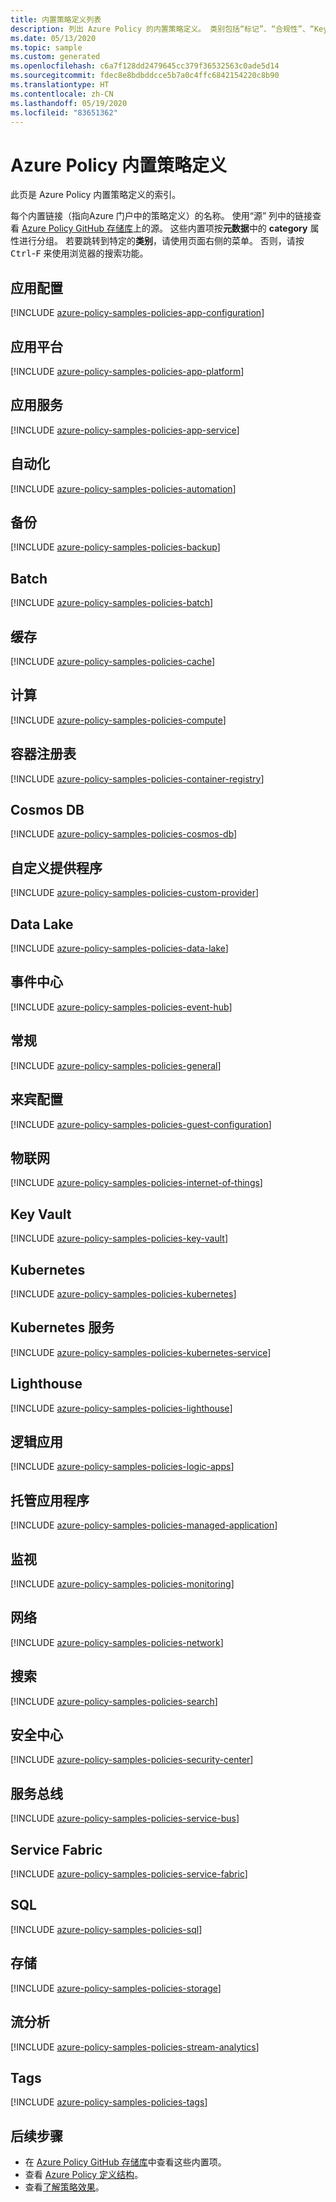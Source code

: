 ```yaml
---
title: 内置策略定义列表
description: 列出 Azure Policy 的内置策略定义。 类别包括“标记”、“合规性”、“Key Vault”、“Kubernetes”、“来宾配置”等。
ms.date: 05/13/2020
ms.topic: sample
ms.custom: generated
ms.openlocfilehash: c6a7f128dd2479645cc379f36532563c0ade5d14
ms.sourcegitcommit: fdec8e8bdbddcce5b7a0c4ffc6842154220c8b90
ms.translationtype: HT
ms.contentlocale: zh-CN
ms.lasthandoff: 05/19/2020
ms.locfileid: "83651362"
---
```

# <a name="azure-policy-built-in-policy-definitions"></a>Azure Policy 内置策略定义

此页是 Azure Policy 内置策略定义的索引。

每个内置链接（指向Azure 门户中的策略定义）的名称。 使用“源”  列中的链接查看 [Azure Policy GitHub 存储库](https://github.com/Azure/azure-policy)上的源。 这些内置项按**元数据**中的 **category** 属性进行分组。 若要跳转到特定的**类别**，请使用页面右侧的菜单。 否则，请按 <kbd>Ctrl</kbd>-<kbd>F</kbd> 来使用浏览器的搜索功能。

## <a name="app-configuration"></a>应用配置

[!INCLUDE [azure-policy-samples-policies-app-configuration](../../../../includes/policy/samples/bycat/policies-app-configuration.md)]

## <a name="app-platform"></a>应用平台

[!INCLUDE [azure-policy-samples-policies-app-platform](../../../../includes/policy/samples/bycat/policies-app-platform.md)]

## <a name="app-service"></a>应用服务

[!INCLUDE [azure-policy-samples-policies-app-service](../../../../includes/policy/samples/bycat/policies-app-service.md)]

## <a name="automation"></a>自动化

[!INCLUDE [azure-policy-samples-policies-automation](../../../../includes/policy/samples/bycat/policies-automation.md)]

## <a name="backup"></a>备份

[!INCLUDE [azure-policy-samples-policies-backup](../../../../includes/policy/samples/bycat/policies-backup.md)]

## <a name="batch"></a>Batch

[!INCLUDE [azure-policy-samples-policies-batch](../../../../includes/policy/samples/bycat/policies-batch.md)]

## <a name="cache"></a>缓存

[!INCLUDE [azure-policy-samples-policies-cache](../../../../includes/policy/samples/bycat/policies-cache.md)]

## <a name="compute"></a>计算

[!INCLUDE [azure-policy-samples-policies-compute](../../../../includes/policy/samples/bycat/policies-compute.md)]

## <a name="container-registry"></a>容器注册表

[!INCLUDE [azure-policy-samples-policies-container-registry](../../../../includes/policy/samples/bycat/policies-container-registry.md)]

## <a name="cosmos-db"></a>Cosmos DB

[!INCLUDE [azure-policy-samples-policies-cosmos-db](../../../../includes/policy/samples/bycat/policies-cosmos-db.md)]

## <a name="custom-provider"></a>自定义提供程序

[!INCLUDE [azure-policy-samples-policies-custom-provider](../../../../includes/policy/samples/bycat/policies-custom-provider.md)]

## <a name="data-lake"></a>Data Lake

[!INCLUDE [azure-policy-samples-policies-data-lake](../../../../includes/policy/samples/bycat/policies-data-lake.md)]

## <a name="event-hub"></a>事件中心

[!INCLUDE [azure-policy-samples-policies-event-hub](../../../../includes/policy/samples/bycat/policies-event-hub.md)]

## <a name="general"></a>常规

[!INCLUDE [azure-policy-samples-policies-general](../../../../includes/policy/samples/bycat/policies-general.md)]

## <a name="guest-configuration"></a>来宾配置

[!INCLUDE [azure-policy-samples-policies-guest-configuration](../../../../includes/policy/samples/bycat/policies-guest-configuration.md)]

## <a name="internet-of-things"></a>物联网

[!INCLUDE [azure-policy-samples-policies-internet-of-things](../../../../includes/policy/samples/bycat/policies-internet-of-things.md)]

## <a name="key-vault"></a>Key Vault

[!INCLUDE [azure-policy-samples-policies-key-vault](../../../../includes/policy/samples/bycat/policies-key-vault.md)]

## <a name="kubernetes"></a>Kubernetes

[!INCLUDE [azure-policy-samples-policies-kubernetes](../../../../includes/policy/samples/bycat/policies-kubernetes.md)]

## <a name="kubernetes-service"></a>Kubernetes 服务

[!INCLUDE [azure-policy-samples-policies-kubernetes-service](../../../../includes/policy/samples/bycat/policies-kubernetes-service.md)]

## <a name="lighthouse"></a>Lighthouse

[!INCLUDE [azure-policy-samples-policies-lighthouse](../../../../includes/policy/samples/bycat/policies-lighthouse.md)]

## <a name="logic-apps"></a>逻辑应用

[!INCLUDE [azure-policy-samples-policies-logic-apps](../../../../includes/policy/samples/bycat/policies-logic-apps.md)]

## <a name="managed-application"></a>托管应用程序

[!INCLUDE [azure-policy-samples-policies-managed-application](../../../../includes/policy/samples/bycat/policies-managed-application.md)]

## <a name="monitoring"></a>监视

[!INCLUDE [azure-policy-samples-policies-monitoring](../../../../includes/policy/samples/bycat/policies-monitoring.md)]

## <a name="network"></a>网络

[!INCLUDE [azure-policy-samples-policies-network](../../../../includes/policy/samples/bycat/policies-network.md)]

## <a name="search"></a>搜索

[!INCLUDE [azure-policy-samples-policies-search](../../../../includes/policy/samples/bycat/policies-search.md)]

## <a name="security-center"></a>安全中心

[!INCLUDE [azure-policy-samples-policies-security-center](../../../../includes/policy/samples/bycat/policies-security-center.md)]

## <a name="service-bus"></a>服务总线

[!INCLUDE [azure-policy-samples-policies-service-bus](../../../../includes/policy/samples/bycat/policies-service-bus.md)]

## <a name="service-fabric"></a>Service Fabric

[!INCLUDE [azure-policy-samples-policies-service-fabric](../../../../includes/policy/samples/bycat/policies-service-fabric.md)]

## <a name="sql"></a>SQL

[!INCLUDE [azure-policy-samples-policies-sql](../../../../includes/policy/samples/bycat/policies-sql.md)]

## <a name="storage"></a>存储

[!INCLUDE [azure-policy-samples-policies-storage](../../../../includes/policy/samples/bycat/policies-storage.md)]

## <a name="stream-analytics"></a>流分析

[!INCLUDE [azure-policy-samples-policies-stream-analytics](../../../../includes/policy/samples/bycat/policies-stream-analytics.md)]

## <a name="tags"></a>Tags

[!INCLUDE [azure-policy-samples-policies-tags](../../../../includes/policy/samples/bycat/policies-tags.md)]

## <a name="next-steps"></a>后续步骤

- 在 [Azure Policy GitHub 存储库](https://github.com/Azure/azure-policy)中查看这些内置项。
- 查看 [Azure Policy 定义结构](../concepts/definition-structure.md)。
- 查看[了解策略效果](../concepts/effects.md)。
